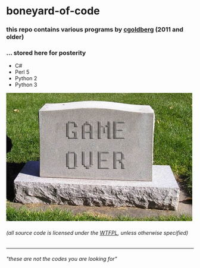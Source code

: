 # boneyard-of-code

### this repo contains various programs by [cgoldberg](https://github.com/cgoldberg) (2011 and older)

### ... stored here for posterity

 - C#
 - Perl 5
 - Python 2
 - Python 3


![](https://raw.githubusercontent.com/cgoldberg/boneyard-of-code/master/gameover.jpg)

###### (all source code is licensed under the [WTFPL](http://www.wtfpl.net/about/), unless otherwise specified)

----

###### *"these are not the codes you are looking for"*

